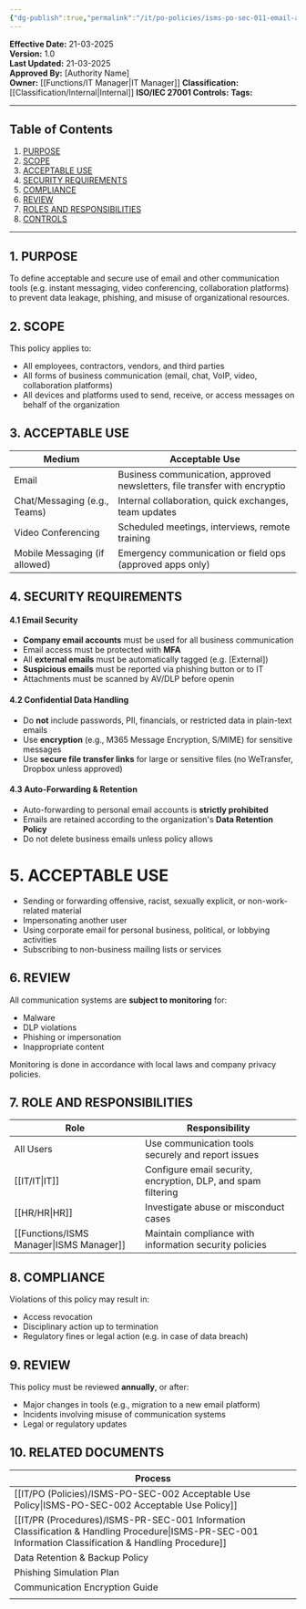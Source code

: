 ```yaml
---
{"dg-publish":true,"permalink":"/it/po-policies/isms-po-sec-011-email-and-communication-policy/","tags":["policy","email","communication"]}
---
```


 **Effective Date:** 21-03-2025  
**Version:** 1.0  
**Last Updated:** 21-03-2025  
**Approved By:** [Authority Name]  
**Owner:** [[Functions/IT Manager\|IT Manager]]
**Classification:** [[Classification/Internal\|Internal]]
**ISO/IEC 27001 Controls:** 
**Tags:** 

---
## **Table of Contents**  
1. [PURPOSE](#purpose)  
2. [SCOPE](#scope)  
3. [ACCEPTABLE USE](#acceptable-use)  
4. [SECURITY REQUIREMENTS](#security-requirements)  
5. [COMPLIANCE](#dmarc)  
6. [REVIEW](#responsibilities)  
7. [ROLES AND RESPONSIBILITIES](#roles-and-responsibilities)   
8. [CONTROLS](#registrations)  

---

## **1. PURPOSE**  
To define acceptable and secure use of email and other communication tools (e.g. instant messaging, video conferencing, collaboration platforms) to prevent data leakage, phishing, and misuse of organizational resources.
## **2. SCOPE**
This policy applies to:
- All employees, contractors, vendors, and third parties
- All forms of business communication (email, chat, VoIP, video, collaboration platforms)
- All devices and platforms used to send, receive, or access messages on behalf of the organization
## **3. ACCEPTABLE USE**

| Medium                        | Acceptable Use                                                             |
| ----------------------------- | -------------------------------------------------------------------------- |
| Email                         | Business communication, approved newsletters, file transfer with encryptio |
| Chat/Messaging (e.g., Teams)  | Internal collaboration, quick exchanges, team updates                      |
| Video Conferencing            | Scheduled meetings, interviews, remote training                            |
| Mobile Messaging (if allowed) | Emergency communication or field ops (approved apps only)                  |
## **4. SECURITY REQUIREMENTS**
#### 4.1 Email Security
- **Company email accounts** must be used for all business communication
- Email access must be protected with **MFA**
- All **external emails** must be automatically tagged (e.g. [External])
- **Suspicious emails** must be reported via phishing button or to IT
- Attachments must be scanned by AV/DLP before openin
#### 4.2 Confidential Data Handling
- Do **not** include passwords, PII, financials, or restricted data in plain-text emails
- Use **encryption** (e.g., M365 Message Encryption, S/MIME) for sensitive messages
- Use **secure file transfer links** for large or sensitive files (no WeTransfer, Dropbox unless approved)
#### 4.3 Auto-Forwarding & Retention
- Auto-forwarding to personal email accounts is **strictly prohibited**
- Emails are retained according to the organization's **Data Retention Policy**
- Do not delete business emails unless policy allows
# **5. ACCEPTABLE USE**
- Sending or forwarding offensive, racist, sexually explicit, or non-work-related material
- Impersonating another user
- Using corporate email for personal business, political, or lobbying activities
- Subscribing to non-business mailing lists or services
## **6. REVIEW**  
All communication systems are **subject to monitoring** for:
- Malware
- DLP violations
- Phishing or impersonation
- Inappropriate content

Monitoring is done in accordance with local laws and company privacy policies.
## **7. ROLE AND RESPONSIBILITIES**

| Role             | Responsibility                                                |
| ---------------- | ------------------------------------------------------------- |
| All Users        | Use communication tools securely and report issues            |
| [[IT/IT\|IT]]           | Configure email security, encryption, DLP, and spam filtering |
| [[HR/HR\|HR]]           | Investigate abuse or misconduct cases                         |
| [[Functions/ISMS Manager\|ISMS Manager]] | Maintain compliance with information security policies        |
## **8. COMPLIANCE**
Violations of this policy may result in:
- Access revocation
- Disciplinary action up to termination
- Regulatory fines or legal action (e.g. in case of data breach)
## **9. REVIEW**
This policy must be reviewed **annually**, or after:
- Major changes in tools (e.g., migration to a new email platform)
- Incidents involving misuse of communication systems
- Legal or regulatory updates
## **10. RELATED DOCUMENTS**

| Process                                                             |
| ------------------------------------------------------------------- |
| [[IT/PO (Policies)/ISMS-PO-SEC-002 Acceptable Use Policy\|ISMS-PO-SEC-002 Acceptable Use Policy]]                           |
| [[IT/PR (Procedures)/ISMS-PR-SEC-001 Information Classification & Handling Procedure\|ISMS-PR-SEC-001 Information Classification & Handling Procedure]] |
| Data Retention & Backup Policy                                      |
| Phishing Simulation Plan                                            |
| Communication Encryption Guide                                      |
|                                                                     |






